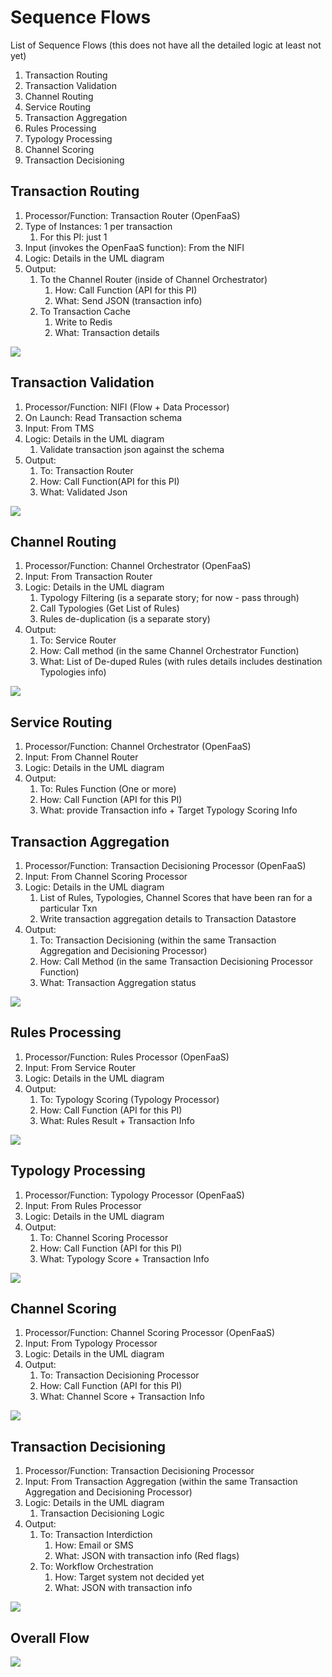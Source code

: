 # Sequence Flows

List of Sequence Flows (this does not have all the detailed logic at least not yet)

1. Transaction Routing
2. Transaction Validation
3. Channel Routing
4. Service Routing
5. Transaction Aggregation
6. Rules Processing
7. Typology Processing
8. Channel Scoring
9. Transaction Decisioning

## Transaction Routing

1. Processor/Function: Transaction Router (OpenFaaS)
2. Type of Instances: 1 per transaction
    1. For this PI: just 1
3. Input (invokes the OpenFaaS function): From the NIFI
4. Logic: Details in the UML diagram
5. Output:
    1. To the Channel Router (inside of Channel Orchestrator)
        1. How: Call Function (API for this PI)
        2. What: Send JSON (transaction info)
    2. To Transaction Cache
        1. Write to Redis
        2. What: Transaction details

![](../../../Images/TransactionRouting.png)

## Transaction Validation

1. Processor/Function: NIFI (Flow + Data Processor)
2. On Launch: Read Transaction schema
3. Input: From TMS
4. Logic: Details in the UML diagram
    1. Validate transaction json against the schema
5. Output:
    1. To: Transaction Router
    2. How: Call Function(API for this PI)
    3. What: Validated Json

![](../../../Images/TransactionValidation.png)

## Channel Routing

1. Processor/Function: Channel Orchestrator (OpenFaaS)
2. Input: From Transaction Router
3. Logic: Details in the UML diagram
    1. Typology Filtering (is a separate story; for now - pass through)
    2. Call Typologies (Get List of Rules)
    3. Rules de-duplication (is a separate story)
4. Output:
    1. To: Service Router
    2. How: Call method (in the same Channel Orchestrator Function)
    3. What: List of De-duped Rules (with rules details includes destination Typologies info)

![](../../../Images/ChannelRouter.png)

## Service Routing

1. Processor/Function: Channel Orchestrator (OpenFaaS)
2. Input: From Channel Router
3. Logic: Details in the UML diagram
4. Output:
    1. To: Rules Function (One or more)
    2. How: Call Function (API for this PI)
    3. What: provide Transaction info + Target Typology Scoring Info

## Transaction Aggregation

1. Processor/Function: Transaction Decisioning Processor (OpenFaaS)
2. Input: From Channel Scoring Processor
3. Logic: Details in the UML diagram
    1. List of Rules, Typologies, Channel Scores that have been ran for a particular Txn
    2. Write transaction aggregation details to Transaction Datastore
4. Output:
    1. To: Transaction Decisioning (within the same Transaction Aggregation and Decisioning Processor)
    2. How: Call Method (in the same Transaction Decisioning Processor Function)
    3. What: Transaction Aggregation status

![](../../../Images/TransactionAggregation.png)

## Rules Processing

1. Processor/Function: Rules Processor (OpenFaaS)
2. Input: From Service Router
3. Logic: Details in the UML diagram
4. Output:
    1. To: Typology Scoring (Typology Processor)
    2. How: Call Function (API for this PI)
    3. What: Rules Result + Transaction Info

![](../../../Images/RulesProcessor.png)

## Typology Processing

1. Processor/Function: Typology Processor (OpenFaaS)
2. Input: From Rules Processor
3. Logic: Details in the UML diagram
4. Output:
    1. To: Channel Scoring Processor
    2. How: Call Function (API for this PI)
    3. What: Typology Score + Transaction Info

![](../../../Images/TypologyProcessor.png)

## Channel Scoring

1. Processor/Function: Channel Scoring Processor (OpenFaaS)
2. Input: From Typology Processor
3. Logic: Details in the UML diagram
4. Output:
    1. To: Transaction Decisioning Processor
    2. How: Call Function (API for this PI)
    3. What: Channel Score + Transaction Info

![](../../../Images/ChannelScoringProcessor.png)

## Transaction Decisioning

1. Processor/Function: Transaction Decisioning Processor
2. Input: From Transaction Aggregation (within the same Transaction Aggregation and Decisioning Processor)
3. Logic: Details in the UML diagram
    1. Transaction Decisioning Logic
4. Output:
    1. To: Transaction Interdiction
        1. How: Email or SMS
        2. What: JSON with transaction info (Red flags)
    2. To: Workflow Orchestration
        1. How: Target system not decided yet
        2. What: JSON with transaction info

![](../../../Images/TransactionDecisioning.png)

## Overall Flow

![](../../../Images/OverallFlow.png)
